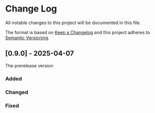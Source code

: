 
# Change Log
All notable changes to this project will be documented in this file.
 
The format is based on [Keep a Changelog](http://keepachangelog.com/)
and this project adheres to [Semantic Versioning](http://semver.org/).
 
## [0.9.0] - 2025-04-07
  
The prerelease version

### Added
 
### Changed
 
### Fixed
